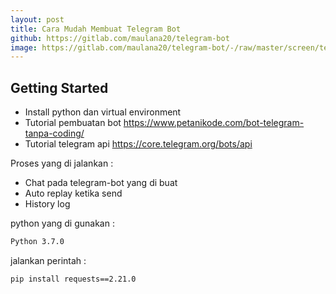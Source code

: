 ```yaml
---
layout: post
title: Cara Mudah Membuat Telegram Bot
github: https://gitlab.com/maulana20/telegram-bot
image: https://gitlab.com/maulana20/telegram-bot/-/raw/master/screen/telegram.png
---
```

## Getting Started

- Install python dan virtual environment
- Tutorial pembuatan bot https://www.petanikode.com/bot-telegram-tanpa-coding/ 
- Tutorial telegram api https://core.telegram.org/bots/api

Proses yang di jalankan :
- Chat pada telegram-bot yang di buat
- Auto replay ketika send
- History log

python yang di gunakan :
```bash
Python 3.7.0
```

jalankan perintah :
```bash
pip install requests==2.21.0
```
